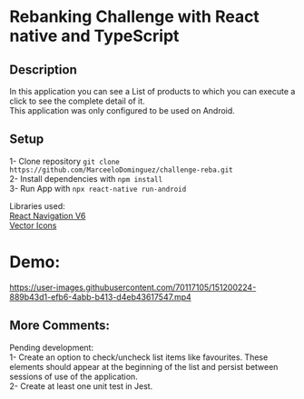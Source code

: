# Rebanking Challenge with React native and TypeScript

## Description 
In this application you can see a List of products to which you can execute a click to see the complete detail of it.</br>
This application was only configured to be used on Android.

## Setup
1- Clone repository `git clone https://github.com/MarceeloDominguez/challenge-reba.git`</br>
2- Install dependencies with `npm install` </br>
3- Run App with  `npx react-native run-android`

Libraries used: </br>
[React Navigation V6](https://reactnavigation.org/docs/getting-started/) <br>
[Vector Icons](https://www.npmjs.com/package/react-native-vector-icons) <br>

# Demo:

https://user-images.githubusercontent.com/70117105/151200224-889b43d1-efb6-4abb-b413-d4eb43617547.mp4

## More Comments:
Pending development: </br>
1- Create an option to check/uncheck list items like
favourites. These elements should appear at the beginning of the list and
persist between sessions of use of the application. </br>
2- Create at least one unit test in Jest.

